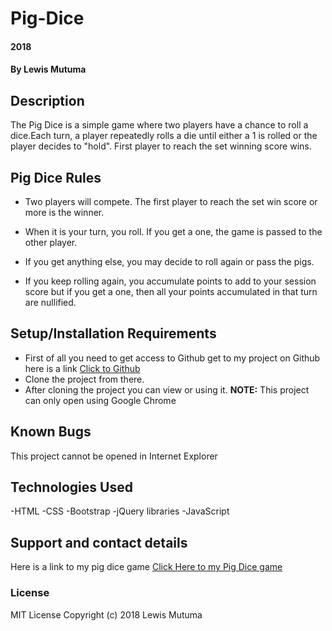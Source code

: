 # Pig-Dice
####  2018
#### By Lewis Mutuma
## Description
The Pig Dice is a simple game where two players have a chance to roll a dice.Each turn, a player repeatedly rolls a die until either a 1 is rolled or the player decides to "hold". First player to reach the set winning score wins.

## Pig Dice Rules ##
+ Two  players will compete. The first player to reach the set win score or more is  the winner.

+ When it is your turn, you roll. If you get a one, the game is passed to the other player.
+ If you get anything else, you may decide to roll again or pass the pigs.

+ If you keep rolling again, you accumulate points to add to your session score but if you get a one, then all your points accumulated in that turn are nullified.
## Setup/Installation Requirements
* First of all you need to get access to Github get to my project on Github here is a link <a href="https://github.com/MutumaMutuma/Pig-Dice">Click to Github</a>
* Clone the project from there.
* After cloning the project you can view or using it.
<strong>NOTE:</strong> This project can only open using Google Chrome
## Known Bugs
This project cannot be opened in Internet Explorer
## Technologies Used
-HTML
-CSS
-Bootstrap
-jQuery libraries
-JavaScript
## Support and contact details
Here is a link to my pig dice game <a href="https://mutumamutuma.github.io/Pig-Dice/"> Click Here to my Pig Dice game</a>
### License
MIT License
Copyright (c) 2018 Lewis Mutuma
